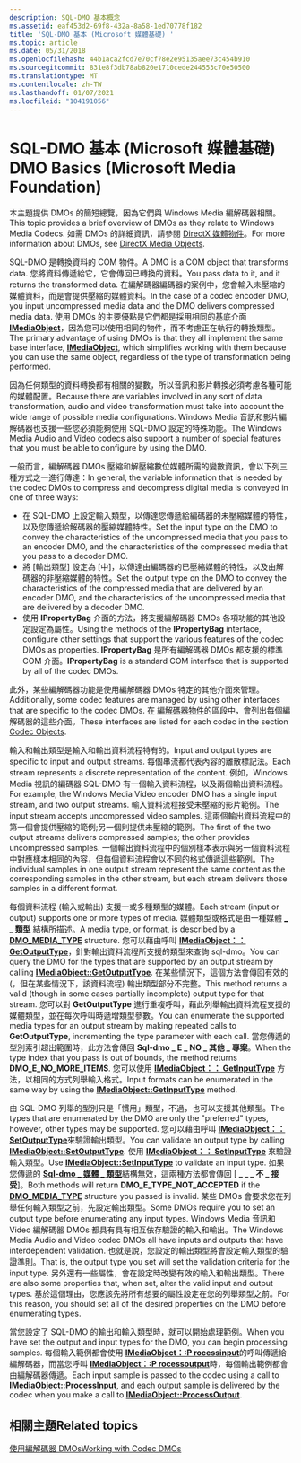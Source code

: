 ```yaml
---
description: SQL-DMO 基本概念
ms.assetid: eaf453d2-69f8-432a-8a58-1ed70778f182
title: 'SQL-DMO 基本 (Microsoft 媒體基礎) '
ms.topic: article
ms.date: 05/31/2018
ms.openlocfilehash: 44b1aca2fcd7e70cf78e2e95135aee73c454b910
ms.sourcegitcommit: 831e8f3db78ab820e1710cede244553c70e50500
ms.translationtype: MT
ms.contentlocale: zh-TW
ms.lasthandoff: 01/07/2021
ms.locfileid: "104191056"
---
```

# <a name="dmo-basics-microsoft-media-foundation"></a><span data-ttu-id="902ce-103">SQL-DMO 基本 (Microsoft 媒體基礎) </span><span class="sxs-lookup"><span data-stu-id="902ce-103">DMO Basics (Microsoft Media Foundation)</span></span>

<span data-ttu-id="902ce-104">本主題提供 DMOs 的簡短總覽，因為它們與 Windows Media 編解碼器相關。</span><span class="sxs-lookup"><span data-stu-id="902ce-104">This topic provides a brief overview of DMOs as they relate to Windows Media Codecs.</span></span> <span data-ttu-id="902ce-105">如需 DMOs 的詳細資訊，請參閱 [DirectX 媒體物件](../directshow/directx-media-objects.md)。</span><span class="sxs-lookup"><span data-stu-id="902ce-105">For more information about DMOs, see [DirectX Media Objects](../directshow/directx-media-objects.md).</span></span>

<span data-ttu-id="902ce-106">SQL-DMO 是轉換資料的 COM 物件。</span><span class="sxs-lookup"><span data-stu-id="902ce-106">A DMO is a COM object that transforms data.</span></span> <span data-ttu-id="902ce-107">您將資料傳遞給它，它會傳回已轉換的資料。</span><span class="sxs-lookup"><span data-stu-id="902ce-107">You pass data to it, and it returns the transformed data.</span></span> <span data-ttu-id="902ce-108">在編解碼器編碼器的案例中，您會輸入未壓縮的媒體資料，而是會提供壓縮的媒體資料。</span><span class="sxs-lookup"><span data-stu-id="902ce-108">In the case of a codec encoder DMO, you input uncompressed media data and the DMO delivers compressed media data.</span></span> <span data-ttu-id="902ce-109">使用 DMOs 的主要優點是它們都是採用相同的基底介面 [**IMediaObject**](/previous-versions/windows/desktop/api/mediaobj/nn-mediaobj-imediaobject)，因為您可以使用相同的物件，而不考慮正在執行的轉換類型。</span><span class="sxs-lookup"><span data-stu-id="902ce-109">The primary advantage of using DMOs is that they all implement the same base interface, [**IMediaObject**](/previous-versions/windows/desktop/api/mediaobj/nn-mediaobj-imediaobject), which simplifies working with them because you can use the same object, regardless of the type of transformation being performed.</span></span>

<span data-ttu-id="902ce-110">因為任何類型的資料轉換都有相關的變數，所以音訊和影片轉換必須考慮各種可能的媒體配置。</span><span class="sxs-lookup"><span data-stu-id="902ce-110">Because there are variables involved in any sort of data transformation, audio and video transformation must take into account the wide range of possible media configurations.</span></span> <span data-ttu-id="902ce-111">Windows Media 音訊和影片編解碼器也支援一些您必須能夠使用 SQL-DMO 設定的特殊功能。</span><span class="sxs-lookup"><span data-stu-id="902ce-111">The Windows Media Audio and Video codecs also support a number of special features that you must be able to configure by using the DMO.</span></span>

<span data-ttu-id="902ce-112">一般而言，編解碼器 DMOs 壓縮和解壓縮數位媒體所需的變數資訊，會以下列三種方式之一進行傳達：</span><span class="sxs-lookup"><span data-stu-id="902ce-112">In general, the variable information that is needed by the codec DMOs to compress and decompress digital media is conveyed in one of three ways:</span></span>

-   <span data-ttu-id="902ce-113">在 SQL-DMO 上設定輸入類型，以傳達您傳遞給編碼器的未壓縮媒體的特性，以及您傳遞給解碼器的壓縮媒體特性。</span><span class="sxs-lookup"><span data-stu-id="902ce-113">Set the input type on the DMO to convey the characteristics of the uncompressed media that you pass to an encoder DMO, and the characteristics of the compressed media that you pass to a decoder DMO.</span></span>
-   <span data-ttu-id="902ce-114">將 [輸出類型] 設定為 [中]，以傳達由編碼器的已壓縮媒體的特性，以及由解碼器的非壓縮媒體的特性。</span><span class="sxs-lookup"><span data-stu-id="902ce-114">Set the output type on the DMO to convey the characteristics of the compressed media that are delivered by an encoder DMO, and the characteristics of the uncompressed media that are delivered by a decoder DMO.</span></span>
-   <span data-ttu-id="902ce-115">使用 **IPropertyBag** 介面的方法，將支援編解碼器 DMOs 各項功能的其他設定設定為屬性。</span><span class="sxs-lookup"><span data-stu-id="902ce-115">Using the methods of the **IPropertyBag** interface, configure other settings that support the various features of the codec DMOs as properties.</span></span> <span data-ttu-id="902ce-116">**IPropertyBag** 是所有編解碼器 DMOs 都支援的標準 COM 介面。</span><span class="sxs-lookup"><span data-stu-id="902ce-116">**IPropertyBag** is a standard COM interface that is supported by all of the codec DMOs.</span></span>

<span data-ttu-id="902ce-117">此外，某些編解碼器功能是使用編解碼器 DMOs 特定的其他介面來管理。</span><span class="sxs-lookup"><span data-stu-id="902ce-117">Additionally, some codec features are managed by using other interfaces that are specific to the codec DMOs.</span></span> <span data-ttu-id="902ce-118">在 [編解碼器物件](codecobjects.md)的區段中，會列出每個編解碼器的這些介面。</span><span class="sxs-lookup"><span data-stu-id="902ce-118">These interfaces are listed for each codec in the section [Codec Objects](codecobjects.md).</span></span>

<span data-ttu-id="902ce-119">輸入和輸出類型是輸入和輸出資料流程特有的。</span><span class="sxs-lookup"><span data-stu-id="902ce-119">Input and output types are specific to input and output streams.</span></span> <span data-ttu-id="902ce-120">每個串流都代表內容的離散標記法。</span><span class="sxs-lookup"><span data-stu-id="902ce-120">Each stream represents a discrete representation of the content.</span></span> <span data-ttu-id="902ce-121">例如，Windows Media 視訊的編碼器 SQL-DMO 有一個輸入資料流程，以及兩個輸出資料流程。</span><span class="sxs-lookup"><span data-stu-id="902ce-121">For example, the Windows Media Video encoder DMO has a single input stream, and two output streams.</span></span> <span data-ttu-id="902ce-122">輸入資料流程接受未壓縮的影片範例。</span><span class="sxs-lookup"><span data-stu-id="902ce-122">The input stream accepts uncompressed video samples.</span></span> <span data-ttu-id="902ce-123">這兩個輸出資料流程中的第一個會提供壓縮的範例;另一個則提供未壓縮的範例。</span><span class="sxs-lookup"><span data-stu-id="902ce-123">The first of the two output streams delivers compressed samples; the other provides uncompressed samples.</span></span> <span data-ttu-id="902ce-124">一個輸出資料流程中的個別樣本表示與另一個資料流程中對應樣本相同的內容，但每個資料流程會以不同的格式傳遞這些範例。</span><span class="sxs-lookup"><span data-stu-id="902ce-124">The individual samples in one output stream represent the same content as the corresponding samples in the other stream, but each stream delivers those samples in a different format.</span></span>

<span data-ttu-id="902ce-125">每個資料流程 (輸入或輸出) 支援一或多種類型的媒體。</span><span class="sxs-lookup"><span data-stu-id="902ce-125">Each stream (input or output) supports one or more types of media.</span></span> <span data-ttu-id="902ce-126">媒體類型或格式是由一種媒體 [**\_ \_ 類型**](/previous-versions/windows/desktop/api/mediaobj/ns-mediaobj-dmo_media_type) 結構所描述。</span><span class="sxs-lookup"><span data-stu-id="902ce-126">A media type, or format, is described by a [**DMO\_MEDIA\_TYPE**](/previous-versions/windows/desktop/api/mediaobj/ns-mediaobj-dmo_media_type) structure.</span></span> <span data-ttu-id="902ce-127">您可以藉由呼叫 [**IMediaObject：： GetOutputType**](/previous-versions/windows/desktop/api/mediaobj/nf-mediaobj-imediaobject-getoutputtype)，針對輸出資料流程所支援的類型來查詢 sql-dmo。</span><span class="sxs-lookup"><span data-stu-id="902ce-127">You can query the DMO for the types that are supported by an output stream by calling [**IMediaObject::GetOutputType**](/previous-versions/windows/desktop/api/mediaobj/nf-mediaobj-imediaobject-getoutputtype).</span></span> <span data-ttu-id="902ce-128">在某些情況下，這個方法會傳回有效的 (，但在某些情況下，該資料流程) 輸出類型部分不完整。</span><span class="sxs-lookup"><span data-stu-id="902ce-128">This method returns a valid (though in some cases partially incomplete) output type for that stream.</span></span> <span data-ttu-id="902ce-129">您可以對 **GetOutputType** 進行重複呼叫，藉此列舉輸出資料流程支援的媒體類型，並在每次呼叫時遞增類型參數。</span><span class="sxs-lookup"><span data-stu-id="902ce-129">You can enumerate the supported media types for an output stream by making repeated calls to **GetOutputType**, incrementing the type parameter with each call.</span></span> <span data-ttu-id="902ce-130">當您傳遞的型別索引超出範圍時，此方法會傳回 **Sql-dmo \_ E \_ NO \_ 其他 \_ 專案**。</span><span class="sxs-lookup"><span data-stu-id="902ce-130">When the type index that you pass is out of bounds, the method returns **DMO\_E\_NO\_MORE\_ITEMS**.</span></span> <span data-ttu-id="902ce-131">您可以使用 [**IMediaObject：： GetInputType**](/previous-versions/windows/desktop/api/mediaobj/nf-mediaobj-imediaobject-getinputtype) 方法，以相同的方式列舉輸入格式。</span><span class="sxs-lookup"><span data-stu-id="902ce-131">Input formats can be enumerated in the same way by using the [**IMediaObject::GetInputType**](/previous-versions/windows/desktop/api/mediaobj/nf-mediaobj-imediaobject-getinputtype) method.</span></span>

<span data-ttu-id="902ce-132">由 SQL-DMO 列舉的型別只是「慣用」類型，不過，也可以支援其他類型。</span><span class="sxs-lookup"><span data-stu-id="902ce-132">The types that are enumerated by the DMO are only the "preferred" types, however, other types may be supported.</span></span> <span data-ttu-id="902ce-133">您可以藉由呼叫 [**IMediaObject：： SetOutputType**](/previous-versions/windows/desktop/api/mediaobj/nf-mediaobj-imediaobject-setoutputtype)來驗證輸出類型。</span><span class="sxs-lookup"><span data-stu-id="902ce-133">You can validate an output type by calling [**IMediaObject::SetOutputType**](/previous-versions/windows/desktop/api/mediaobj/nf-mediaobj-imediaobject-setoutputtype).</span></span> <span data-ttu-id="902ce-134">使用 [**IMediaObject：： SetInputType**](/previous-versions/windows/desktop/api/mediaobj/nf-mediaobj-imediaobject-setinputtype) 來驗證輸入類型。</span><span class="sxs-lookup"><span data-stu-id="902ce-134">Use [**IMediaObject::SetInputType**](/previous-versions/windows/desktop/api/mediaobj/nf-mediaobj-imediaobject-setinputtype) to validate an input type.</span></span> <span data-ttu-id="902ce-135">如果您傳遞的 [**Sql-dmo \_ 媒體 \_ 類型**](/previous-versions/windows/desktop/api/mediaobj/ns-mediaobj-dmo_media_type)結構無效，這兩種方法都會傳回 [ **\_ \_ \_ 不 \_ 接受**]。</span><span class="sxs-lookup"><span data-stu-id="902ce-135">Both methods will return **DMO\_E\_TYPE\_NOT\_ACCEPTED** if the [**DMO\_MEDIA\_TYPE**](/previous-versions/windows/desktop/api/mediaobj/ns-mediaobj-dmo_media_type) structure you passed is invalid.</span></span> <span data-ttu-id="902ce-136">某些 DMOs 會要求您在列舉任何輸入類型之前，先設定輸出類型。</span><span class="sxs-lookup"><span data-stu-id="902ce-136">Some DMOs require you to set an output type before enumerating any input types.</span></span> <span data-ttu-id="902ce-137">Windows Media 音訊和 Video 編解碼器 DMOs 都具有具有相互依存驗證的輸入和輸出。</span><span class="sxs-lookup"><span data-stu-id="902ce-137">The Windows Media Audio and Video codec DMOs all have inputs and outputs that have interdependent validation.</span></span> <span data-ttu-id="902ce-138">也就是說，您設定的輸出類型將會設定輸入類型的驗證準則。</span><span class="sxs-lookup"><span data-stu-id="902ce-138">That is, the output type you set will set the validation criteria for the input type.</span></span> <span data-ttu-id="902ce-139">另外還有一些屬性，會在設定時改變有效的輸入和輸出類型。</span><span class="sxs-lookup"><span data-stu-id="902ce-139">There are also some properties that, when set, alter the valid input and output types.</span></span> <span data-ttu-id="902ce-140">基於這個理由，您應該先將所有想要的屬性設定在您的列舉類型之前。</span><span class="sxs-lookup"><span data-stu-id="902ce-140">For this reason, you should set all of the desired properties on the DMO before enumerating types.</span></span>

<span data-ttu-id="902ce-141">當您設定了 SQL-DMO 的輸出和輸入類型時，就可以開始處理範例。</span><span class="sxs-lookup"><span data-stu-id="902ce-141">When you have set the output and input types for the DMO, you can begin processing samples.</span></span> <span data-ttu-id="902ce-142">每個輸入範例都會使用 [**IMediaObject：:P rocessinput**](/previous-versions/windows/desktop/api/mediaobj/nf-mediaobj-imediaobject-processinput)的呼叫傳遞給編解碼器，而當您呼叫 [**IMediaObject：:P rocessoutput**](/previous-versions/windows/desktop/api/mediaobj/nf-mediaobj-imediaobject-processoutput)時，每個輸出範例都會由編解碼器傳遞。</span><span class="sxs-lookup"><span data-stu-id="902ce-142">Each input sample is passed to the codec using a call to [**IMediaObject::ProcessInput**](/previous-versions/windows/desktop/api/mediaobj/nf-mediaobj-imediaobject-processinput), and each output sample is delivered by the codec when you make a call to [**IMediaObject::ProcessOutput**](/previous-versions/windows/desktop/api/mediaobj/nf-mediaobj-imediaobject-processoutput).</span></span>

## <a name="related-topics"></a><span data-ttu-id="902ce-143">相關主題</span><span class="sxs-lookup"><span data-stu-id="902ce-143">Related topics</span></span>

<dl> <dt>

[<span data-ttu-id="902ce-144">使用編解碼器 DMOs</span><span class="sxs-lookup"><span data-stu-id="902ce-144">Working with Codec DMOs</span></span>](workingwithcodecdmos.md)
</dt> </dl>

 

 

